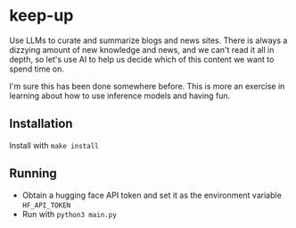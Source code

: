 # keep-up
Use LLMs to curate and summarize blogs and news sites. There is always a dizzying amount of new knowledge and news, and we can't read it all in depth, so let's use AI to help us decide which of this content we want to spend time on. 

I'm sure this has been done somewhere before. This is more an exercise in learning about how to use inference models and having fun. 

## Installation 
Install with `make install`

## Running 
- Obtain a hugging face API token and set it as the environment variable `HF_API_TOKEN`
- Run with `python3 main.py`